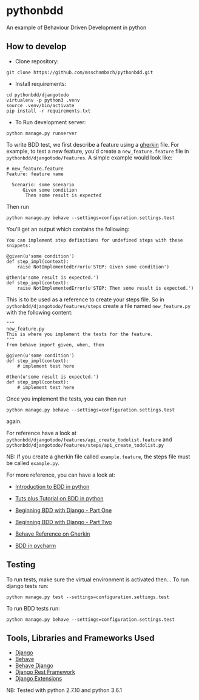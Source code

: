 # pythonbdd
An example of Behaviour Driven Development in python

## How to develop
* Clone repository: 
```
git clone https://github.com/msschambach/pythonbdd.git
```
* Install requirements:
```
cd pythonbdd/djangotodo
virtualenv -p python3 .venv
source .venv/bin/activate
pip install -r requirements.txt
```
* To Run development server:
```
python manage.py runserver
```

To write BDD test, we first describe a feature using a [gherkin](http://pythonhosted.org/behave/gherkin.html#chapter-gherkin) file. For example, to test a new feature, you'd create a `new_feature.feature` file in `pythonbdd/djangotodo/features`. A simple example would look like:
```
# new_feature.feature
Feature: feature name

  Scenario: some scenario
      Given some condition
       Then some result is expected
```

Then run
```
python manage.py behave --settings=configuration.settings.test
```

You'll get an output which contains the following:
```
You can implement step definitions for undefined steps with these snippets:

@given(u'some condition')
def step_impl(context):
    raise NotImplementedError(u'STEP: Given some condition')

@then(u'some result is expected.')
def step_impl(context):
    raise NotImplementedError(u'STEP: Then some result is expected.')
```

This is to be used as a reference to create your steps file. So in `pythonbdd/djangotodo/features/steps` create a file named `new_feature.py`
with the following content:
```
"""
new_feature.py
This is where you implement the tests for the feature.
"""
from behave import given, when, then

@given(u'some condition')
def step_impl(context):
    # implement test here

@then(u'some result is expected.')
def step_impl(context):
    # implement test here
```

Once you implement the tests, you can then run
```
python manage.py behave --settings=configuration.settings.test
```
again.

For reference have a look at `pythonbdd/djangotodo/features/api_create_todolist.feature`  and `pythonbdd/djangotodo/features/steps/api_create_todolist.py`

NB: If you create a gherkin file called `example.feature`, the steps file must be called `example.py`.

For more reference, you can have a look at:

* [Introduction to BDD in python](https://www.merixstudio.com/blog/behavior-driven-development-python/)

* [Tuts plus Tutorial on BDD in python](https://code.tutsplus.com/tutorials/behavior-driven-development-in-python--net-26547)

* [Beginning BDD with Django - Part One](http://whoisnicoleharris.com/2015/03/16/bdd-part-one.html)

* [Beginning BDD with Django - Part Two](http://whoisnicoleharris.com/2015/03/19/bdd-part-two.html)

* [Behave Reference on Gherkin](http://pythonhosted.org/behave/gherkin.html#chapter-gherkin)

* [BDD in pycharm](https://blog.jetbrains.com/pycharm/2017/06/upgrade-your-testing-with-behavior-driven-development/)




## Testing

To run tests, make sure the virtual environment is activated then...
To run django tests run:
```
python manage.py test --settings=configuration.settings.test
```

To run BDD tests run:
```
python manage.py behave --settings=configuration.settings.test
```

## Tools, Libraries and Frameworks Used
* [Django](https://www.djangoproject.com/)
* [Behave](https://github.com/behave/behave)
* [Behave Django](https://github.com/behave/behave-django)
* [Django Rest Framework](http://www.django-rest-framework.org/)
* [Django Extensions](https://github.com/django-extensions/django-extensions)


NB: Tested with python 2.7.10 and python 3.6.1
